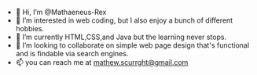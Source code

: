- 👋 Hi, I’m @Mathaeneus-Rex
- 👀 I’m interested in web coding, but I also enjoy a bunch of different hobbies.
- 🌱 I’m currently HTML,CSS,and Java but the learning never stops.
- 💞️ I’m looking to collaborate on simple web page design that's functional and is findable via search engines.
- 📫 you can reach me at mathew.scurrght@gmail.com

<!---
I hope you like what you see in my repository, I am going to work very hard to make it better every day.
--->
